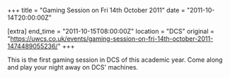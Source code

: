 +++
title = "Gaming Session on Fri 14th October 2011"
date = "2011-10-14T20:00:00Z"

[extra]
end_time = "2011-10-15T08:00:00Z"
location = "DCS"
original = "https://uwcs.co.uk/events/gaming-session-on-fri-14th-october-2011-1474489055236/"
+++

This is the first gaming session in DCS of this academic year. Come along and play your night away on DCS' machines.

